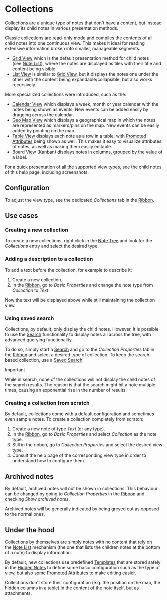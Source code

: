# Collections
Collections are a unique type of notes that don't have a content, but instead display its child notes in various presentation methods.

Classic collections are read-only mode and compiles the contents of all child notes into one continuous view. This makes it ideal for reading extensive information broken into smaller, manageable segments.

*   <a class="reference-link" href="Collections/Grid%20View.md">Grid View</a> which is the default presentation method for child notes (see <a class="reference-link" href="Basic%20Concepts%20and%20Features/Notes/Note%20List.md">Note List</a>), where the notes are displayed as tiles with their title and content being visible.
*   <a class="reference-link" href="Collections/List%20View.md">List View</a> is similar to <a class="reference-link" href="Collections/Grid%20View.md">Grid View</a>, but it displays the notes one under the other with the content being expandable/collapsible, but also works recursively.

More specialized collections were introduced, such as the:

*   <a class="reference-link" href="Collections/Calendar%20View.md">Calendar View</a> which displays a week, month or year calendar with the notes being shown as events. New events can be added easily by dragging across the calendar.
*   <a class="reference-link" href="Collections/Geo%20Map%20View.md">Geo Map View</a> which displays a geographical map in which the notes are represented as markers/pins on the map. New events can be easily added by pointing on the map.
*   <a class="reference-link" href="Collections/Table%20View.md">Table View</a> displays each note as a row in a table, with <a class="reference-link" href="Advanced%20Usage/Attributes/Promoted%20Attributes.md">Promoted Attributes</a> being shown as well. This makes it easy to visualize attributes of notes, as well as making them easily editable.
*   <a class="reference-link" href="Collections/Board%20View.md">Board View</a> (Kanban) displays notes in columns, grouped by the value of a label.

For a quick presentation of all the supported view types, see the child notes of this help page, including screenshots.

## Configuration

To adjust the view type, see the dedicated _Collections_ tab in the <a class="reference-link" href="Basic%20Concepts%20and%20Features/UI%20Elements/Ribbon.md">Ribbon</a>.

## Use cases

### Creating a new collection

To create a new collections, right click in the <a class="reference-link" href="Basic%20Concepts%20and%20Features/UI%20Elements/Note%20Tree.md">Note Tree</a> and look for the _Collections_ entry and select the desired type.

### Adding a description to a collection

To add a text before the collection, for example to describe it:

1.  Create a new collection.
2.  In the <a class="reference-link" href="Basic%20Concepts%20and%20Features/UI%20Elements/Ribbon.md">Ribbon</a>, go to _Basic Properties_ and change the note type from _Collection_ to _Text_.

Now the text will be displayed above while still maintaining the collection view.

### Using saved search

Collections, by default, only display the child notes. However, it is possible to use the <a class="reference-link" href="Basic%20Concepts%20and%20Features/Navigation/Search.md">Search</a> functionality to display notes all across the tree, with advanced querying functionality.

To do so, simply start a <a class="reference-link" href="Basic%20Concepts%20and%20Features/Navigation/Search.md">Search</a> and go to the _Collection Properties_ tab in the <a class="reference-link" href="Basic%20Concepts%20and%20Features/UI%20Elements/Ribbon.md">Ribbon</a> and select a desired type of collection. To keep the search-based collection, use a <a class="reference-link" href="Note%20Types/Saved%20Search.md">Saved Search</a>.

> [!IMPORTANT]
> While in search, none of the collections will not display the child notes of the search results. The reason is that the search might hit a note multiple times, causing an exponential rise in the number of results.

### Creating a collection from scratch

By default, collections come with a default configuration and sometimes even sample notes. To create a collection completely from scratch:

1.  Create a new note of type _Text_ (or any type).
2.  In the <a class="reference-link" href="Basic%20Concepts%20and%20Features/UI%20Elements/Ribbon.md">Ribbon</a>, go to _Basic Properties_ and select _Collection_ as the note type.
3.  Still in the ribbon, go to _Collection Properties_ and select the desired view type.
4.  Consult the help page of the corresponding view type in order to understand how to configure them.

## Archived notes

By default, archived notes will not be shown in collections. This behaviour can be changed by going to _Collection Properties_ in the <a class="reference-link" href="Basic%20Concepts%20and%20Features/UI%20Elements/Ribbon.md">Ribbon</a> and checking _Show archived notes_.

Archived notes will be generally indicated by being greyed out as opposed to the normal ones.

## Under the hood

Collections by themselves are simply notes with no content that rely on the <a class="reference-link" href="Basic%20Concepts%20and%20Features/Notes/Note%20List.md">Note List</a> mechanism (the one that lists the children notes at the bottom of a note) to display information.

By default, new collections use predefined <a class="reference-link" href="Advanced%20Usage/Templates.md">Templates</a> that are stored safely in the <a class="reference-link" href="Advanced%20Usage/Hidden%20Notes.md">Hidden Notes</a> to define some basic configuration such as the type of view, but also some <a class="reference-link" href="Advanced%20Usage/Attributes/Promoted%20Attributes.md">Promoted Attributes</a> to make editing easier.

Collections don't store their configuration (e.g. the position on the map, the hidden columns in a table) in the content of the note itself, but as attachments.